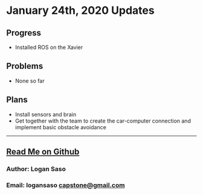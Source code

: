# January 24th, 2020 Updates

## Progress

* Installed ROS on the Xavier

## Problems

* None so far

## Plans

* Install sensors and brain
* Get together with the team to create the car-computer connection and implement basic obstacle avoidance

----
## [Read Me on Github](https://github.com/loganintech/self-driving/blob/master/weekly-blogs/logan/01-24-2020.md)

### Author: Logan Saso
### Email: logansaso capstone@gmail.com
